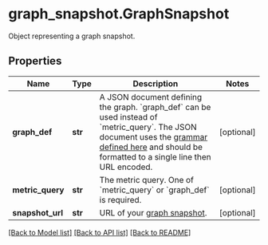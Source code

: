 # graph_snapshot.GraphSnapshot

Object representing a graph snapshot.
## Properties
Name | Type | Description | Notes
------------ | ------------- | ------------- | -------------
**graph_def** | **str** | A JSON document defining the graph. &#x60;graph_def&#x60; can be used instead of &#x60;metric_query&#x60;. The JSON document uses the [grammar defined here](https://docs.datadoghq.com/graphing/graphing_json/#grammar) and should be formatted to a single line then URL encoded. | [optional] 
**metric_query** | **str** | The metric query. One of &#x60;metric_query&#x60; or &#x60;graph_def&#x60; is required. | [optional] 
**snapshot_url** | **str** | URL of your [graph snapshot](https://docs.datadoghq.com/metrics/explorer/#snapshot). | [optional] 

[[Back to Model list]](../README.md#documentation-for-models) [[Back to API list]](../README.md#documentation-for-api-endpoints) [[Back to README]](../README.md)


